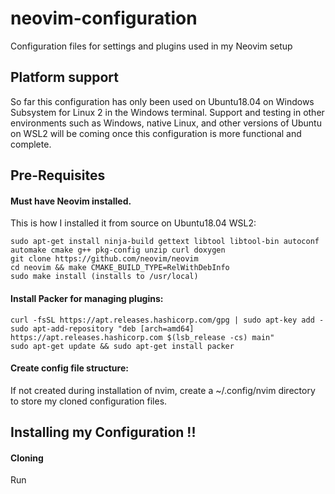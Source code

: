 # neovim-configuration
Configuration files for settings and plugins used in my Neovim setup

## Platform support
So far this configuration has only been used on Ubuntu18.04 on Windows Subsystem for Linux 2 in the Windows terminal.
Support and testing in other environments such as Windows, native Linux, and other versions of Ubuntu on WSL2 will be coming once
this configuration is more functional and complete.

## Pre-Requisites
#### Must have Neovim installed. 
This is how I installed it from source on Ubuntu18.04 WSL2:
```
sudo apt-get install ninja-build gettext libtool libtool-bin autoconf automake cmake g++ pkg-config unzip curl doxygen
git clone https://github.com/neovim/neovim
cd neovim && make CMAKE_BUILD_TYPE=RelWithDebInfo
sudo make install (installs to /usr/local)
```
#### Install Packer for managing plugins:
```
curl -fsSL https://apt.releases.hashicorp.com/gpg | sudo apt-key add -
sudo apt-add-repository "deb [arch=amd64] https://apt.releases.hashicorp.com $(lsb_release -cs) main"
sudo apt-get update && sudo apt-get install packer
```
#### Create config file structure:
If not created during installation of nvim, create a ~/.config/nvim directory to store my cloned configuration files. 

## Installing my Configuration !!
#### Cloning
Run 
